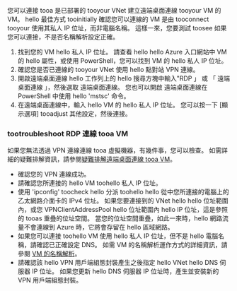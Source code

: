 您可以連接 tooa 是已部署的 tooyour VNet 建立遠端桌面連線 tooyour VM 的 VM。 hello 最佳方式 tooinitially 確認您可以連線的 VM 是由 tooconnect tooyour 使用其私人 IP 位址，而非電腦名稱。 這樣一來，您要測試 toosee 如果您可以連接，不是否名稱解析設定正確。 

1. 找到您的 VM hello 私人 IP 位址。 請查看 hello hello Azure 入口網站中 VM 的 hello 屬性，或使用 PowerShell，您可以找到 VM 的 hello 私人 IP 位址。
2. 確認您是否已連線的 tooyour VNet 使用 hello 點對站 VPN 連線。 
3. 開啟遠端桌面連線 hello 工作列上的 hello 搜尋方塊中輸入"RDP 」 或 「 遠端桌面連線 」，然後選取 遠端桌面連線。 您也可以開啟 遠端桌面連線在 PowerShell 中使用 hello 'mstsc' 命令。 
3. 在遠端桌面連線中，輸入 hello VM 的 hello 私人 IP 位址。 您可以按一下 [顯示選項] tooadjust 其他設定，然後連接。

### <a name="tootroubleshoot-an-rdp-connection-tooa-vm"></a>tootroubleshoot RDP 連線 tooa VM

如果您無法透過 VPN 連線連線 tooa 虛擬機器，有幾件事，您可以檢查。 如需詳細的疑難排解資訊，請參閱[疑難排解遠端桌面連線 tooa VM](../articles/virtual-machines/windows/troubleshoot-rdp-connection.md)。

- 確認您的 VPN 連線成功。
- 請確認您所連接的 hello VM toohello 私人 IP 位址。
- 使用 'ipconfig' toocheck hello 分派 toohello hello 從中您所連接的電腦上的乙太網路介面卡的 IPv4 位址。 如果您要連接到的 VNet hello hello 位址範圍內，或您 VPNClientAddressPool hello 位址範圍內 hello IP 位址，這是參照的 tooas 重疊的位址空間。 當您的位址空間重疊，如此一來時，hello 網路流量不會連線到 Azure 時，它將會存留在 hello 區域網路。
- 如果您可以連接 toohello VM 使用 hello 私人 IP 位址，但不是 hello 電腦名稱，請確認已正確設定 DNS。 如需 VM 的名稱解析運作方式的詳細資訊，請參閱 [VM 的名稱解析](../articles/virtual-network/virtual-networks-name-resolution-for-vms-and-role-instances.md)。
- 請確認該 hello VPN 用戶端組態封裝產生之後指定 hello VNet hello DNS 伺服器 IP 位址。 如果您更新 hello DNS 伺服器 IP 位址時，產生並安裝新的 VPN 用戶端組態封裝。
